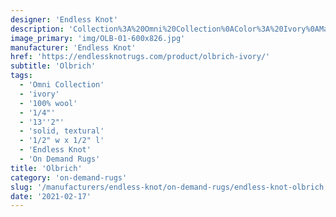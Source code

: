 ```yaml
---
designer: 'Endless Knot'
description: 'Collection%3A%20Omni%20Collection%0AColor%3A%20Ivory%0AMaterial%3A%20100%25%20WoolPile%3A%201/4%22Width%3A%2013%272%22Style%3A%20Solid%2C%20TexturalPattern%20Repeat%3A%201/2%22%20W%20x%201/2%22%20L'
image_primary: 'img/OLB-01-600x826.jpg'
manufacturer: 'Endless Knot'
href: 'https://endlessknotrugs.com/product/olbrich-ivory/'
subtitle: 'Olbrich'
tags:
  - 'Omni Collection'
  - 'ivory'
  - '100% wool'
  - '1/4"'
  - '13''2"'
  - 'solid, textural'
  - '1/2" w x 1/2" l'
  - 'Endless Knot'
  - 'On Demand Rugs'
title: 'Olbrich'
category: 'on-demand-rugs'
slug: '/manufacturers/endless-knot/on-demand-rugs/endless-knot-olbrich'
date: '2021-02-17'
---
```

